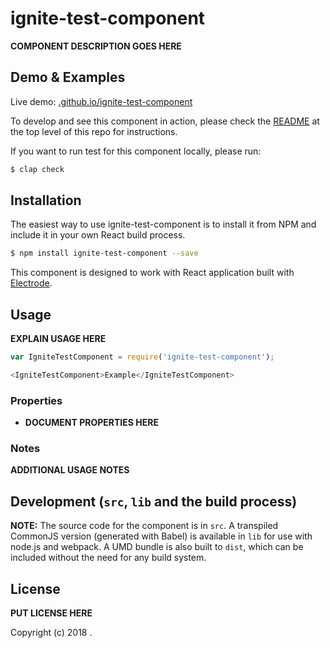 # ignite-test-component

**COMPONENT DESCRIPTION GOES HERE**

## Demo & Examples

Live demo: [.github.io/ignite-test-component](http://.github.io/ignite-test-component/)

To develop and see this component in action, please check the [README](../../README.md) at the top level of this repo for instructions.

If you want to run test for this component locally, please run:

```bash
$ clap check
```

## Installation

The easiest way to use ignite-test-component is to install it from NPM and include it in your own React build process.

```bash
$ npm install ignite-test-component --save
```

This component is designed to work with React application built with [Electrode]. 

## Usage

**EXPLAIN USAGE HERE**

```js
var IgniteTestComponent = require('ignite-test-component');

<IgniteTestComponent>Example</IgniteTestComponent>
```

### Properties

-   **DOCUMENT PROPERTIES HERE**

### Notes

**ADDITIONAL USAGE NOTES**

## Development (`src`, `lib` and the build process)

**NOTE:** The source code for the component is in `src`. A transpiled CommonJS version (generated with Babel) is available in `lib` for use with node.js and webpack. A UMD bundle is also built to `dist`, which can be included without the need for any build system.

## License

**PUT LICENSE HERE**

Copyright (c) 2018 .


[Electrode]: https://docs.electrode.io/overview/what-is-electrode.html
